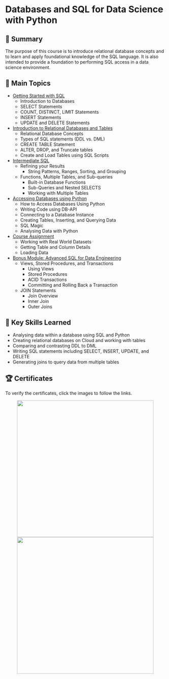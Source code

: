 # Databases and SQL for Data Science with Python

## 📄 Summary 
The purpose of this course is to introduce relational database concepts and to learn and apply foundational knowledge of the SQL language. It is also intended to provide a foundation to performing SQL access in a data science environment.  

## 📑 Main Topics
- [Getting Started with SQL](01.%20Getting%20Started%20with%20SQL/)
  - Introduction to Databases
  - SELECT Statements
  - COUNT, DISTINCT, LIMIT Statements
  - INSERT Statements
  - UPDATE and DELETE Statements
- [Introduction to Relational Databases and Tables]()
  - Relational Database Concepts
  - Types of SQL statements (DDL vs. DML)
  - CREATE TABLE Statement
  - ALTER, DROP, and Truncate tables
  - Create and Load Tables using SQL Scripts
- [Intermediate SQL]()
  - Refining your Results
    - String Patterns, Ranges, Sorting, and Grouping
  - Functions, Multiple Tables, and Sub-queries
    - Built-in Database Functions
    - Sub-Queries and Nested SELECTS
    - Working with Multiple Tables
- [Accessing Databases using Python]()
  - How to Access Databases Using Python
  - Writing Code using DB-API
  - Connecting to a Database Instance
  - Creating Tables, Inserting, and Querying Data
  - SQL Magic
  - Analysing Data with Python
- [Course Assignment]()
  - Working with Real World Datasets
  - Getting Table and Column Details
  - Loading Data
- [Bonus Module: Advanced SQL for Data Engineering](06.%20Bonus%20Module%20-%20Advanced%20SQL%20for%20Data%20Engineering/)
  - Views, Stored Procedures, and Transactions
    - Using Views
    - Stored Procedures
    - ACID Transactions
    - Committing and Rolling Back a Transaction
  - JOIN Statements
    - Join Overview
    - Inner Join
    - Outer Joins

## 🔑 Key Skills Learned 
- Analysing data within a database using SQL and Python
- Creating relational databases on Cloud and working with tables
- Comparing and contrasting DDL to DML
- Writing SQL statements including SELECT, INSERT, UPDATE, and DELETE
- Generating joins to query data from multiple tables

## 🏆 Certificates 
To verify the certificates, click the images to follow the links.

<p align="middle">
<!--
  <a> <img src="https://user-images.githubusercontent.com/52702712/198289864-033f4770-a738-4307-b52c-e3c51bd67fc6.jpeg"></a>
-->
  <a href="https://coursera.org/share/c08c5aebc7548b729a6e50e9e4f7ada7"><img src="https://user-images.githubusercontent.com/52702712/207164192-d7ee992e-0bff-439c-825f-3504bfc1cbc3.jpeg" height="430"></a>
  <a href="https://www.credly.com/badges/0ce0a915-7889-40c9-9957-3c15c8e05106/public_url"><img src="https://user-images.githubusercontent.com/52702712/207163934-c73e3b4d-2a23-416f-a4e8-6fd5f4f401d1.png" height="430"></a>

</p>

